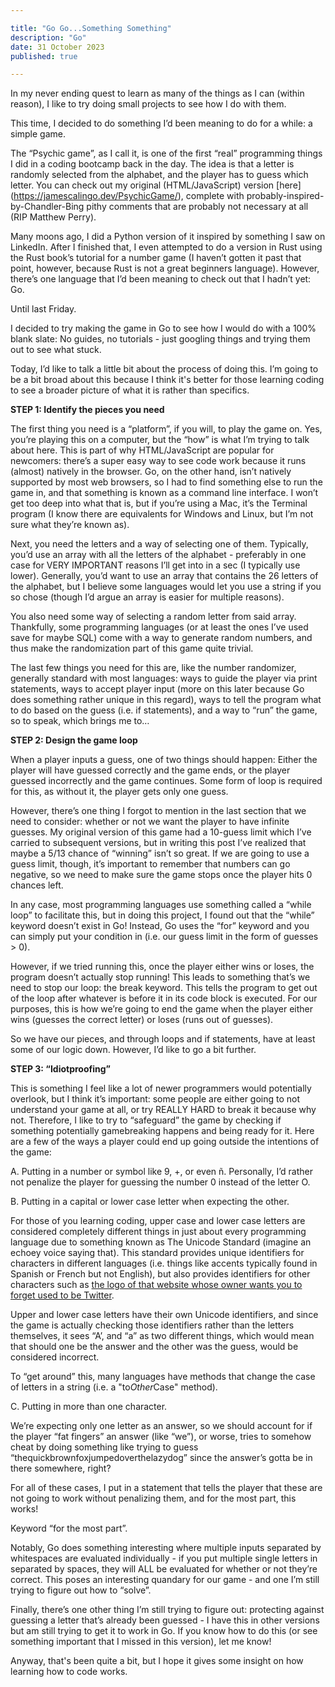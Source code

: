 ```yaml
---

title: "Go Go...Something Something"
description: "Go"
date: 31 October 2023
published: true

---
```


In my never ending quest to learn as many of the things as I can (within reason), I like to try doing small projects to see how I do with them. 

This time, I decided to do something I’d been meaning to do for a while: a simple game.

The “Psychic game”, as I call it, is one of the first “real” programming things I did in a coding bootcamp back in the day. The idea is that a letter is randomly selected from the alphabet, and the player has to guess which letter. You can check out my original (HTML/JavaScript) version [here] (https://jamescalingo.dev/PsychicGame/), complete with probably-inspired-by-Chandler-Bing pithy comments that are probably not necessary at all (RIP Matthew Perry).

Many moons ago, I did a Python version of it inspired by something I saw on LinkedIn. After I finished that, I even attempted to do a version in Rust using the Rust book’s tutorial for a number game (I haven’t gotten it past that point, however, because Rust is not a great beginners language). However, there’s one language that I’d been meaning to check out that I hadn’t yet: Go.

Until last Friday.

I decided to try making the game in Go to see how I would do with a 100% blank slate: No guides, no tutorials - just googling things and trying them out to see what stuck.

Today, I’d like to talk a little bit about the process of doing this. I’m going to be a bit broad about this because I think it's better for those learning coding to see a broader picture of what it is rather than specifics.

**STEP 1: Identify the pieces you need**

The first thing you need is a “platform”, if you will, to play the game on. Yes, you’re playing this on a computer, but the “how” is what I’m trying to talk about here. This is part of why HTML/JavaScript are popular for newcomers: there’s a super easy way to see code work because it runs (almost) natively in the browser. Go, on the other hand, isn’t natively supported by most web browsers, so I had to find something else to run the game in, and that something is known as a command line interface. I won’t get too deep into what that is, but if you’re using a Mac, it’s the Terminal program (I know there are equivalents for Windows and Linux, but I’m not sure what they’re known as).

Next, you need the letters and a way of selecting one of them. Typically, you’d use an array with all the letters of the alphabet - preferably in one case for VERY IMPORTANT reasons I’ll get into in a sec (I typically use lower). Generally, you’d want to use an array that contains the 26 letters of the alphabet, but I believe some languages would let you use a string if you so chose (though I’d argue an array is easier for multiple reasons).

You also need some way of selecting a random letter from said array. Thankfully, some programming languages (or at least the ones I’ve used save for maybe SQL) come with a way to generate random numbers, and thus make the randomization part of this game quite trivial.

The last few things you need for this are, like the number randomizer, generally standard with most languages: ways to guide the player via print statements, ways to accept player input (more on this later because Go does something rather unique in this regard), ways to tell the program what to do based on the guess (i.e. if statements), and a way to “run” the game, so to speak, which brings me to…

**STEP 2: Design the game loop**

 When a player inputs a guess, one of two things should happen: Either the player will have guessed correctly and the game ends, or the player guessed incorrectly and the game continues. Some form of loop is required for this, as without it, the player gets only one guess.

However, there’s one thing I forgot to mention in the last section that we need to consider: whether or not we want the player to have infinite guesses. My original version of this game had a 10-guess limit which I’ve carried to subsequent versions, but in writing this post I’ve realized that maybe a 5/13 chance of “winning” isn’t so great. If we are going to use a guess limit, though, it’s important to remember that numbers can go negative, so we need to make sure the game stops once the player hits 0 chances left.

In any case, most programming languages use something called a “while loop” to facilitate this, but in doing this project, I found out that the “while” keyword doesn’t exist in Go! Instead, Go uses the “for” keyword and you can simply put your condition in (i.e. our guess limit in the form of guesses > 0).

However, if we tried running this, once the player either wins or loses, the program doesn’t actually stop running! This leads to something that’s we need to stop our loop: the break keyword. This tells the program to get out of the loop after whatever is before it in its code block is executed. For our purposes, this is how we’re going to end the game when the player either wins (guesses the correct letter) or loses (runs out of guesses).

So we have our pieces, and through loops and if statements, have at least some of our logic down. However, I’d like to go a bit further.

**STEP 3: “Idiotproofing”**

This is something I feel like a lot of newer programmers would potentially overlook, but I think it’s important: some people are either going to not understand your game at all, or try REALLY HARD to break it because why not. Therefore, I like to try to “safeguard” the game by checking if something potentially gamebreaking happens and being ready for it. Here are a few of the ways a player could end up going outside the intentions of the game:

A. Putting in a number or symbol like 9, +, or even ñ. Personally, I’d rather not penalize the player for guessing the number 0 instead of the letter O.

B. Putting in a capital or lower case letter when expecting the other.

For those of you learning coding, upper case and lower case letters are considered completely different things in just about every programming language due to something known as The Unicode Standard (imagine an echoey voice saying that). This standard provides unique identifiers for characters in different languages (i.e. things like accents typically found in Spanish or French but not English), but also provides identifiers for other characters such as [the logo of that website whose owner wants you to forget used to be Twitter](https://www.compart.com/en/unicode/U+1D54F).

Upper and lower case letters have their own Unicode identifiers, and since the game is actually checking those identifiers rather than the letters themselves, it sees “A’, and “a” as two different things, which would mean that should one be the answer and the other was the guess, would be considered incorrect.

To “get around” this, many languages have methods that change the case of letters in a string (i.e. a "to*Other*Case" method). 

C. Putting in more than one character.

We’re expecting only one letter as an answer, so we should account for if the player “fat fingers” an answer (like “we”), or worse, tries to somehow cheat by doing something like trying to guess “thequickbrownfoxjumpedoverthelazydog” since the answer’s gotta be in there somewhere, right?

For all of these cases, I put in a statement that tells the player that these are not going to work without penalizing them, and for the most part, this works!

Keyword “for the most part”.

Notably, Go does something interesting where multiple inputs separated by whitespaces are evaluated individually - if you put multiple single letters in separated by spaces, they will ALL be evaluated for whether or not they’re correct. This poses an interesting quandary for our game - and one I’m still trying to figure out how to “solve”.

Finally, there’s one other thing I’m still trying to figure out: protecting against guessing a letter that’s already been guessed - I have this in other versions but am still trying to get it to work in Go. If you know how to do this (or see something important that I missed in this version), let me know!

Anyway, that's been quite a bit, but I hope it gives some insight on how learning how to code works.